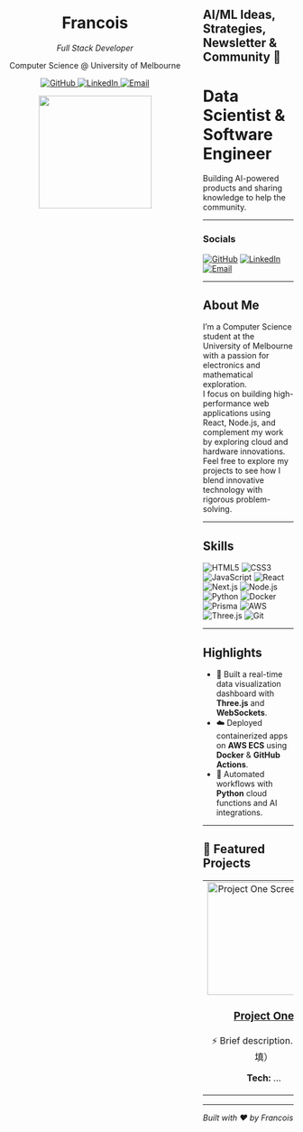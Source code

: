 <!-- 左侧栏 -->
<div align="center" width="250px" style="float:left; margin-right:40px;">

  <!-- 名字 & 职业 -->
  <h1>Francois</h1>
  <p><em>Full Stack Developer</em></p>
  <p>Computer Science @ University of Melbourne</p>

  <!-- 社交链接 -->
  <p>
    <a href="https://github.com/FRANCOIS128">
      <img src="https://img.shields.io/badge/GitHub-181717?logo=github&logoColor=white" alt="GitHub"/>
    </a>
    <a href="https://www.linkedin.com/in/francoisli08">
      <img src="https://img.shields.io/badge/LinkedIn-0077B5?logo=linkedin&logoColor=white" alt="LinkedIn"/>
    </a>
    <a href="mailto:franlijd08@gmail.com">
      <img src="https://img.shields.io/badge/Email-D14836?logo=gmail&logoColor=white" alt="Email"/>
    </a>
  </p>

  <!-- Achievements & Highlights（可选） -->
  <p>
    <!-- 例如使用 GitHub 贡献热度图 -->
    <img src="https://github-readme-stats.vercel.app/api?username=FRANCOIS128&show_icons=true" width="200"/>
  </p>

</div>

<!-- 右侧主区 -->
<div style="overflow:hidden;">

## AI/ML Ideas, Strategies, Newsletter & Community 🚀  
# Data Scientist & Software Engineer  

Building AI-powered products and sharing knowledge to help the community.  

---

### Socials  
<p>
  <a href="https://github.com/FRANCOIS128"><img src="https://img.shields.io/badge/GitHub-181717?logo=github&logoColor=white" alt="GitHub"/></a>
  <a href="https://www.linkedin.com/in/francoisli08"><img src="https://img.shields.io/badge/LinkedIn-0077B5?logo=linkedin&logoColor=white" alt="LinkedIn"/></a>
  <a href="mailto:franlijd08@gmail.com"><img src="https://img.shields.io/badge/Email-D14836?logo=gmail&logoColor=white" alt="Email"/></a>
</p>

---

## About Me
I’m a Computer Science student at the University of Melbourne with a passion for electronics and mathematical exploration.  
I focus on building high-performance web applications using React, Node.js, and complement my work by exploring cloud and hardware innovations.  
Feel free to explore my projects to see how I blend innovative technology with rigorous problem-solving.

---

## Skills  
<p>
  <img src="https://img.shields.io/badge/HTML5-E34F26?logo=html5&logoColor=white" alt="HTML5"/>
  <img src="https://img.shields.io/badge/CSS3-1572B6?logo=css3&logoColor=white" alt="CSS3"/>
  <img src="https://img.shields.io/badge/JavaScript-F7DF1E?logo=javascript&logoColor=black" alt="JavaScript"/>
  <img src="https://img.shields.io/badge/React-20232A?logo=react&logoColor=61DAFB" alt="React"/>
  <img src="https://img.shields.io/badge/Next.js-000000?logo=next.js&logoColor=white" alt="Next.js"/>
  <img src="https://img.shields.io/badge/Node.js-339933?logo=node.js&logoColor=white" alt="Node.js"/>
  <img src="https://img.shields.io/badge/Python-3776AB?logo=python&logoColor=white" alt="Python"/>
  <img src="https://img.shields.io/badge/Docker-2496ED?logo=docker&logoColor=white" alt="Docker"/>
  <img src="https://img.shields.io/badge/Prisma-2D3748?logo=prisma&logoColor=white" alt="Prisma"/>
  <img src="https://img.shields.io/badge/AWS-232F3E?logo=amazonaws&logoColor=white" alt="AWS"/>
  <img src="https://img.shields.io/badge/Three.js-000000?logo=three.js&logoColor=white" alt="Three.js"/>
  <img src="https://img.shields.io/badge/Git-F05032?logo=git&logoColor=white" alt="Git"/>
</p>

---

## Highlights
- 🎯 Built a real-time data visualization dashboard with **Three.js** and **WebSockets**.  
- ☁️ Deployed containerized apps on **AWS ECS** using **Docker** & **GitHub Actions**.  
- 🤖 Automated workflows with **Python** cloud functions and AI integrations.  

---

## 📂 Featured Projects

<table>
  <tr>
    <td align="center" width="250">
      <!-- Project 1 -->
      <a href="#">
        <img src="https://via.placeholder.com/200" width="200" alt="Project One Screenshot"/>
        <h3>Project One</h3>
      </a>
      <p>⚡️ Brief description…（待填）</p>
      <p><strong>Tech:</strong> …</p>
    </td>
    <td align="center" width="250">
      <!-- Project 2 -->
      <a href="#">
        <img src="https://via.placeholder.com/200" width="200" alt="Project Two Screenshot"/>
        <h3>Project Two</h3>
      </a>
      <p>🔧 Short description…（待填）</p>
      <p><strong>Tech:</strong> …</p>
    </td>
    <!-- 如需展示第3、4个项目，可复制以上 <td> 块 -->
  </tr>
</table>

---

*Built with ❤️ by Francois*  

</div>
